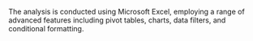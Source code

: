 The analysis is conducted using Microsoft Excel, employing a range of advanced features including pivot tables, charts, data filters, and conditional formatting.
